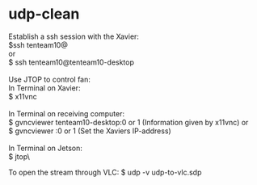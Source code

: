 # udp-clean

Establish a ssh session with the Xavier: \
$ssh tenteam10@<IP-address> \
  or \
$ ssh tenteam10@tenteam10-desktop \
\
Use JTOP to control fan: \
In Terminal on Xavier: \
$ x11vnc \
\
In Terminal on receiving computer: \
$ gvncviewer tenteam10-desktop:0 or 1 (Information given by x11vnc)
or \
$ gvncviewer <IP-address>:0 or 1 (Set the Xaviers IP-address) \
\
In Terminal on Jetson: \
$ jtop\



To open the stream through VLC:
$ udp -v udp-to-vlc.sdp
